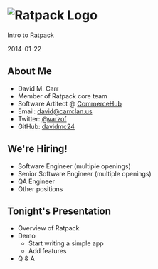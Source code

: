# ![Ratpack Logo](img/ratpack-logo.png)

Intro to Ratpack

2014-01-22

## About Me

* David M. Carr
* Member of Ratpack core team
* Software Artitect @ [CommerceHub](http://www.commercehub.com)
* Email: [david@carrclan.us](mailto:david@carrclan.us)
* Twitter: [@varzof](http://twitter.com/varzof)
* GitHub: [davidmc24](https://github.com/davidmc24)

## We're Hiring!

* Software Engineer (multiple openings)
* Senior Software Engineer (multiple openings)
* QA Engineer
* Other positions

## Tonight's Presentation

* Overview of Ratpack
* Demo
    * Start writing a simple app
    * Add features
* Q & A
